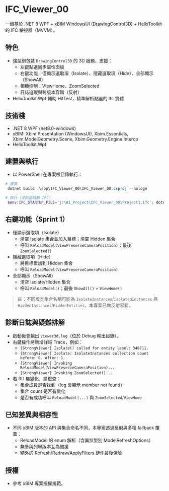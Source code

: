 # IFC_Viewer_00

一個基於 .NET 8 WPF + xBIM WindowsUI (DrawingControl3D) + HelixToolkit 的 IFC 檢視器（MVVM）。

## 特色
- 強型別包裝 `DrawingControl3D` 的 3D 服務，支援：
  - 左鍵點選同步屬性面板
  - 右鍵功能：僅顯示選取項（Isolate）、隱藏選取項（Hide）、全部顯示（ShowAll）
  - 相機控制：ViewHome、ZoomSelected
  - 日誌追蹤與跨版本容錯（反射）
- HelixToolkit.Wpf 輔助 HitTest，精準解析點選的 Ifc 實體

## 技術棧
- .NET 8 WPF (net8.0-windows)
- xBIM: Xbim.Presentation (WindowsUI), Xbim.Essentials, Xbim.ModelGeometry.Scene, Xbim.Geometry.Engine.Interop
- HelixToolkit.Wpf

## 建置與執行
- 以 PowerShell 在專案根目錄執行：

```powershell
# 建置
 dotnet build .\app\IFC_Viewer_00\IFC_Viewer_00.csproj --nologo

# 執行（可指定啟動 IFC）
 $env:IFC_STARTUP_FILE='j:\AI_Project\IFC_Viewer_00\Project1.ifc'; dotnet run --project .\app\IFC_Viewer_00\IFC_Viewer_00.csproj --no-build --nologo
```

## 右鍵功能（Sprint 1）
- 僅顯示選取項（Isolate）
  - 清空 Isolate 集合並加入目標；清空 Hidden 集合
  - 呼叫 `ReloadModel(ViewPreserveCameraPosition)`；最後 `ZoomSelected()`
- 隱藏選取項（Hide）
  - 將目標累加到 Hidden 集合
  - 呼叫 `ReloadModel(ViewPreserveCameraPosition)`
- 全部顯示（ShowAll）
  - 清空 Isolate/Hidden 集合
  - 呼叫 `ReloadModel()`；最後 `ShowAll()` + `ViewHome()`

> 註：不同版本集合名稱可能為 `IsolateInstances`/`IsolatedInstances` 與 `HiddenInstances`/`HiddenEntities`，本專案已做反射容錯。

## 診斷日誌與疑難排解
- 啟動後會輸出 `viewer3d.log`（位於 Debug 輸出目錄）。
- 右鍵操作將新增詳細 Trace，例如：
  - `[StrongViewer] Isolate() called for entity label: 348711.`
  - `[StrongViewer] Isolate: IsolateInstances collection count before: 0. After: 1.`
  - `[StrongViewer] Invoking ReloadModel(ViewPreserveCameraPosition)...`
  - `[StrongViewer] Invoking ZoomSelected()...`
- 若 3D 無變化，請檢查：
  - 集合成員是否找到（log 會顯示 member not found）
  - 集合 count 是否有變化
  - 是否有成功呼叫 `ReloadModel(...)` 與 `ZoomSelected`/`ViewHome`

## 已知差異與相容性
- 不同 xBIM 版本的 API 與集合命名不同，本專案透過反射與多種 fallback 覆蓋：
  - ReloadModel 的 enum 解析（含巢狀型別 ModelRefreshOptions）
  - 無參與列舉版本互為備援
  - 額外的 Refresh/Redraw/ApplyFilters 鏈作最後保險

## 授權
- 參考 xBIM 專案授權規範。